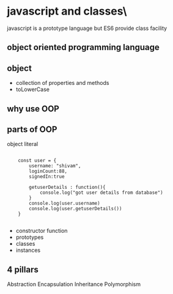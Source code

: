 # javascript and classes\

javascript is a prototype language but ES6 provide class facility

## object oriented programming language

## object 

- collection of properties and methods
- toLowerCase

## why use OOP

## parts of OOP

object literal

```Javascrpit

    const user = {
        username: "shivam",
        loginCount:88,
        signedIn:true

        getuserDetails : function(){
            console.log("got user details from database")
        }
        console.log(user.username)
        console.log(user.getuserDetails())
    }
    

```

- constructor function
- prototypes
- classes
- instances

## 4 pillars
Abstraction
Encapsulation
Inheritance
Polymorphism

